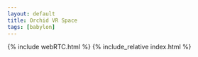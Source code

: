 ```yaml
---
layout: default
title: Orchid VR Space
tags: [babylon]
---
```

{% include webRTC.html %}
{% include_relative index.html %}
<style>
/* force scrollbar */
html { overflow-y: scroll; }


article {padding:2%;}

</style>
